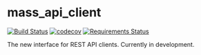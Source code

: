 # mass_api_client
[![Build Status](https://travis-ci.org/mass-project/mass_api_client.svg?branch=master)](https://travis-ci.org/mass-project/mass_api_client)
[![codecov](https://codecov.io/gh/mass-project/mass_api_client/branch/master/graph/badge.svg)](https://codecov.io/gh/mass-project/mass_api_client)
[![Requirements Status](https://requires.io/github/mass-project/mass_api_client/requirements.svg?branch=master)](https://requires.io/github/mass-project/mass_api_client/requirements/?branch=master)

The new interface for REST API clients. Currently in development.
